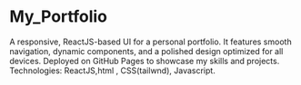 # My_Portfolio
A responsive, ReactJS-based UI for a personal portfolio. It features smooth navigation, dynamic components, and a polished design optimized for all devices. Deployed on GitHub Pages to showcase my skills and projects.
Technologies: ReactJS,html , CSS(tailwnd), Javascript.
